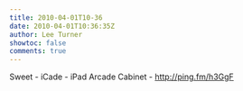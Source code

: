 ```yaml
---
title: 2010-04-01T10-36
date: 2010-04-01T10:36:35Z
author: Lee Turner
showtoc: false
comments: true
---
```


Sweet - iCade - iPad Arcade Cabinet - http://ping.fm/h3GgF

